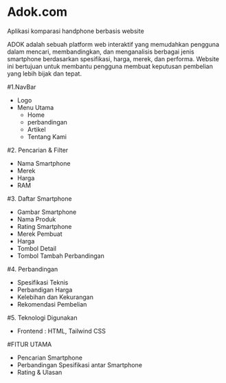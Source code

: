 # Adok.com

Aplikasi komparasi handphone berbasis website

ADOK adalah sebuah platform web interaktif yang memudahkan pengguna dalam mencari, membandingkan, dan menganalisis berbagai jenis smartphone berdasarkan spesifikasi, harga, merek, dan performa. Website ini bertujuan untuk membantu pengguna membuat keputusan pembelian yang lebih bijak dan tepat.

#1.NavBar
- Logo
- Menu Utama
  - Home
  - perbandingan
  - Artikel
  - Tentang Kami

#2. Pencarian & Filter
- Nama Smartphone
- Merek
- Harga
- RAM

#3. Daftar Smartphone
- Gambar Smartphone
- Nama Produk
- Rating Smartphone
- Merek Pembuat
- Harga
- Tombol Detail
- Tombol Tambah Perbandingan

#4. Perbandingan
- Spesifikasi Teknis
- Perbandigan Harga
- Kelebihan dan Kekurangan
- Rekomendasi Pembelian

#5. Teknologi Digunakan
- Frontend : HTML, Tailwind CSS

#FITUR UTAMA
- Pencarian Smartphone
- Perbandingan Spesifikasi antar Smartphone
- Rating & Ulasan
